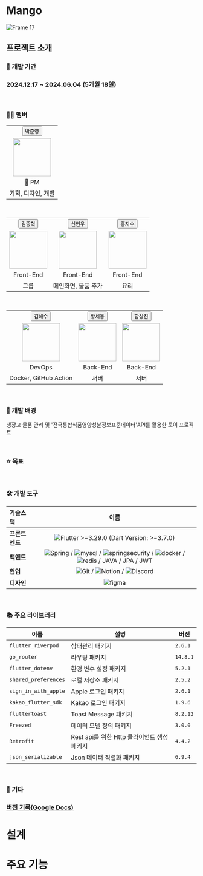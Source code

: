 # Mango
![Frame 17](https://github.com/user-attachments/assets/3bf04655-434f-4e3d-a726-088f671d4463)

## 프로젝트 소개
### 📅 개발 기간
### 2024.12.17 ~ 2024.06.04 (5개월 18일)

<br>

### 🙋‍♂️ 맴버
<div align="center">
  <table>
    <tr>
      <td align="center"><strong><a href="https://github.com/PlayTheApp"><button>박준영</button></a></strong></td>
    </tr>
    <tr>
      <td align="center"><img src="https://avatars.githubusercontent.com/u/92419169?v=4" width="100"></td>
    </tr>
    <tr>
      <td align="center">👑 PM</td>
    </tr>
    <tr>
      <td align="center">기획, 디자인, 개발</a></td>
    </tr>
  </table>
</div>

<br>

<div align="center">
  <table>
    <tr>
      <td align="center"><strong><a href="https://github.com/bbell428"><button>김종혁</button></a></strong></td>
      <td align="center"><strong><a href="https://github.com/show2633"><button>신현우</button></a></strong></td>
      <td align="center"><strong><a href="https://github.com/jisooohh"><button>홍지수</button></a></strong></td>
    </tr>
    <tr>
      <td align="center"><img src="https://avatars.githubusercontent.com/u/140160135?v=4" width="100"></td>
      <td align="center"><img src="https://avatars.githubusercontent.com/u/46881037?v=4" width="100"></td>
      <td align="center"><img src="https://avatars.githubusercontent.com/u/94797349?v=4" width="100"></td>
    </tr>
    <tr>
      <td align="center">Front-End</td>
      <td align="center">Front-End</td>
      <td align="center">Front-End</td>
    </tr>
    <tr>
      <td align="center">그룹</a></td>
      <td align="center">메인화면, 물품 추가</a></td>
      <td align="center">요리</a></td>
    </tr>
  </table>
</div>

<br>

<div align="center">
  <table>
    <tr>
      <td align="center"><strong><a href="https://github.com/haesookimDev"><button>김해수</button></a></strong></td>
      <td align="center"><strong><a href="https://github.com/HwangSedong"><button>황세동</button></a></strong></td>
      <td align="center"><strong><a href="https://github.com/hamsangjin"><button>함상진</button></a></strong></td>
    </tr>
    <tr>
      <td align="center"><img src="https://avatars.githubusercontent.com/u/63633387?v=4" width="100"></td>
      <td align="center"><img src="https://avatars.githubusercontent.com/u/107477778?v=4" width="100"></td>
      <td align="center"><img src="https://avatars.githubusercontent.com/u/103736614?v=4" width="100"></td>
    </tr>
    <tr>
      <td align="center">DevOps</td>
      <td align="center">Back-End</td>
      <td align="center">Back-End</td>
    </tr>
    <tr>
      <td align="center">Docker, GitHub Action</a></td>
      <td align="center">서버</a></td>
      <td align="center">서버</a></td>
    </tr>
  </table>
</div>

<br>

### 🚀 개발 배경
냉장고 물품 관리 및 '전국통합식품영양성분정보표준데이터'API를 활용한 토이 프로젝트

<br>

### ⭐️ 목표

<br>

### 🛠️ 개발 도구
<div align="center">

|기술스택|이름|
|:---|:---:|
|**프론트엔드**|![Flutter](https://img.shields.io/badge/Flutter-%2302569B.svg?style=for-the-badge&logo=Flutter&logoColor=white) >=3.29.0 (Dart Version: >=3.7.0) |
|**백엔드**|![Spring](https://img.shields.io/badge/spring-%236DB33F.svg?style=for-the-badge&logo=spring&logoColor=white) / ![mysql](https://img.shields.io/badge/-mysql-4479A1?style=for-the-badge&logo=mysql&logoColor=white) / ![springsecurity](https://img.shields.io/badge/-springsecurity-6DB33F?style=for-the-badge&logo=springsecurity&logoColor=white) / ![docker](https://img.shields.io/badge/-docker-2496ED?style=for-the-badge&logo=docker&logoColor=white) / ![redis](https://img.shields.io/badge/-redis-FF4438?style=for-the-badge&logo=redis&logoColor=white) / JAVA / JPA / JWT |
|**협업**|![Git](https://img.shields.io/badge/-GitHub-181717?style=for-the-badge&logo=github&logoColor=white) / ![Notion](https://img.shields.io/badge/-Notion-000000?style=for-the-badge&logo=Notion&logoColor=white) / ![Discord](https://img.shields.io/badge/-Discord-5865F2?style=for-the-badge&logo=Discord&logoColor=white) |
|**디자인**|![figma](https://img.shields.io/badge/-figma-F24E1E?style=for-the-badge&logo=figma&logoColor=white)|

</div>
<br>

### 📚 주요 라이브러리
<div align="center">
 
| 이름           | 설명                           | 버전               |
| ------------ | ---------------------------- | ----------------- |
| `flutter_riverpod`      | 상태관리 패키지       | `2.6.1` |
| `go_router`      | 라우팅 패키지       | `14.8.1` |
| `flutter_dotenv`      | 환경 변수 설정 패키지       | `5.2.1` |
| `shared_preferences`      | 로컬 저장소 패키지       | `2.5.2` |
| `sign_in_with_apple`      | Apple 로그인 패키지       | `2.6.1` |
| `kakao_flutter_sdk`      | Kakao 로그인 패키지       | `1.9.6` |
| `fluttertoast`      | Toast Message 패키지       | `8.2.12` |
| `Freezed`      | 데이터 모델 정의 패키지       | `3.0.0` |
| `Retrofit`      | Rest api를 위한 Http 클라이언트 생성 패키지       | `4.4.2` |
| `json_serializable`      | Json 데이터 직렬화 패키지     | `6.9.4` |

</div>
<br>

### 📑 기타
### [버전 기록(Google Docs)](https://docs.google.com/document/d/1jGvCaHdyLdExCCWo95xoGkFYdY4Mc1hrtk55fEWGx1o/edit?usp=sharing) <br>

# 설계

# 주요 기능




